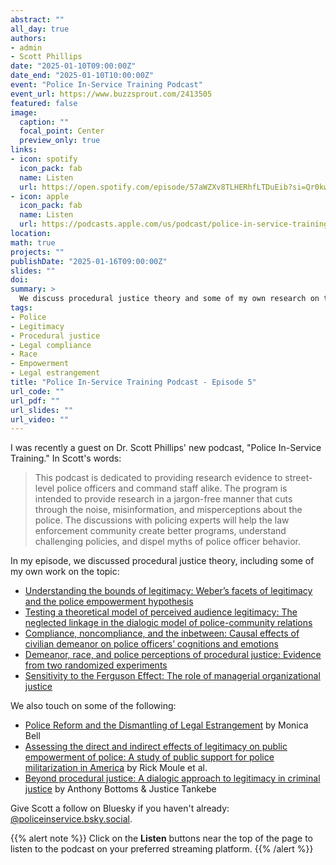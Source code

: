 ```yaml
---
abstract: ""
all_day: true
authors: 
- admin
- Scott Phillips
date: "2025-01-10T09:00:00Z"
date_end: "2025-01-10T10:00:00Z"
event: "Police In-Service Training Podcast"
event_url: https://www.buzzsprout.com/2413505
featured: false
image:
  caption: ""
  focal_point: Center
  preview_only: true
links:
- icon: spotify
  icon_pack: fab
  name: Listen
  url: https://open.spotify.com/episode/57aWZXv8TLHERhfLTDuEib?si=Qr0kwk9SSL2tj_ZWG5Dd8g
- icon: apple
  icon_pack: fab
  name: Listen
  url: https://podcasts.apple.com/us/podcast/police-in-service-training/id1781997618
location: 
math: true
projects: ""
publishDate: "2025-01-16T09:00:00Z"
slides: ""
doi: 
summary: >
  We discuss procedural justice theory and some of my own research on the topic. 
tags: 
- Police
- Legitimacy
- Procedural justice
- Legal compliance
- Race
- Empowerment
- Legal estrangement
title: "Police In-Service Training Podcast - Episode 5"
url_code: ""
url_pdf: ""
url_slides: ""
url_video: ""
---
```


I was recently a guest on Dr. Scott Phillips' new podcast, "Police In-Service Training." In Scott's words:

> This podcast is dedicated to providing research evidence to street-level police officers and command staff alike.  The program is intended to provide research in a jargon-free manner that cuts through the noise, misinformation, and misperceptions about the police.  The discussions with policing experts will help the law enforcement community create better programs, understand challenging policies, and dispel myths of police officer behavior.  

In my episode, we discussed procedural justice theory, including some of my own work on the topic:

* [Understanding the bounds of legitimacy: Weber’s facets of legitimacy and the police empowerment hypothesis](https://doi.org/10.1080/07418825.2021.1933141)
* [Testing a theoretical model of perceived audience legitimacy: The neglected linkage in the dialogic model of police-community relations](https://doi.org/10.1177/0022427819873957)
* [Compliance, noncompliance, and the inbetween: Causal effects of civilian demeanor on police officers’ cognitions and emotions](https://doi.org/10.1007/s11292-019-09363-4)
* [Demeanor, race, and police perceptions of procedural justice: Evidence from two randomized experiments](https://doi.org/10.1080/07418825.2017.1334808)
* [Sensitivity to the Ferguson Effect: The role of managerial organizational justice](https://doi.org/10.1016/j.jcrimjus.2016.06.002)

We also touch on some of the following:

* [Police Reform and the Dismantling of Legal Estrangement](https://www.jstor.org/stable/45222555) by Monica Bell
* [Assessing the direct and indirect effects of legitimacy on public empowerment of police: A study of public support for police militarization in America](https://onlinelibrary.wiley.com/doi/pdfdirect/10.1111/lasr.12379) by Rick Moule et al.
* [Beyond procedural justice: A dialogic approach to legitimacy in criminal justice](https://heinonline.org/HOL/P?h=hein.journals/jclc102&i=129) by Anthony Bottoms & Justice Tankebe

Give Scott a follow on Bluesky if you haven't already: [@policeinservice.bsky.social](https://bsky.app/profile/policeinservice.bsky.social).

{{% alert note %}}
Click on the **Listen** buttons near the top of the page to listen to the podcast on your preferred streaming platform.
{{% /alert %}}
